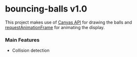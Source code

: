 # bouncing-balls v1.0

This project makes use of [Canvas API](https://developer.mozilla.org/en-US/docs/Learn/JavaScript/Client-side_web_APIs/Drawing_graphics) for drawing the balls and [requestAnimationFrame](https://developer.mozilla.org/en-US/docs/Web/API/window/requestAnimationFrame) for animating the display.

### Main Features
* Collision detection